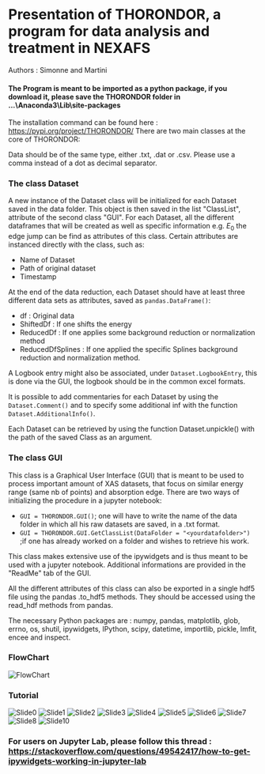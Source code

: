 # Presentation of THORONDOR, a program for data analysis and treatment in NEXAFS

Authors : Simonne and Martini

#### The Program is meant to be imported as a python package, if you download it, please save the THORONDOR folder in ...\Anaconda3\Lib\site-packages
The installation command can be found here : https://pypi.org/project/THORONDOR/
There are two main classes at the core of THORONDOR:

Data should be of the same type, either .txt, .dat or .csv. Please use a comma instead of a dot as decimal separator.

### The class Dataset
A new instance of the Dataset class will be initialized for each Dataset saved in the data folder. This object is then saved in the list "ClassList", attribute of the second class "GUI".
For each Dataset, all the different dataframes that will be created as well as specific information e.g. $E_0$ the edge jump can be find as attributes of this class. Certain attributes are instanced directly with the class, such as:
* Name of Dataset
* Path of original dataset
* Timestamp

At the end of the data reduction, each Dataset should have at least three different data sets as attributes, saved as `pandas.DataFrame()`:
* df : Original data
* ShiftedDf : If one shifts the energy 
* ReducedDf : If one applies some background reduction or normalization method 
* ReducedDfSplines : If one applied the specific Splines background reduction and normalization method.

A Logbook entry might also be associated, under `Dataset.LogbookEntry`, this is done via the GUI, the logbook should be in the common excel formats.

It is possible to add commentaries for each Dataset by using the `Dataset.Comment()` and to specify some additional inf with the function `Dataset.AdditionalInfo()`.

Each Dataset can be retrieved by using the function Dataset.unpickle() with the path of the saved Class as an argument.

### The class GUI
This  class is a Graphical User Interface (GUI) that is meant to be used to process important amount of XAS datasets, that focus on similar energy range (same nb of points) and absorption edge.
There are two ways of initializing the procedure in a jupyter notebook:
* `GUI = THORONDOR.GUI()`; one will have to write the name of the data folder in which all his raw datasets are saved, in a .txt format.
* `GUI = THORONDOR.GUI.GetClassList(DataFolder = "<yourdatafolder>")` ;if one has already worked on a folder and wishes to retrieve his work.

This class makes extensive use of the ipywidgets and is thus meant to be used with a jupyter notebook. Additional informations are provided in the "ReadMe" tab of the GUI.

All the different attributes of this class can also be exported in a single hdf5 file using the pandas .to_hdf5 methods. They should be accessed using the read_hdf methods from pandas.

The necessary Python packages are : numpy, pandas, matplotlib, glob, errno, os, shutil, ipywidgets, IPython, scipy, datetime, importlib, pickle, lmfit, encee and inspect.

### FlowChart

![FlowChart](https://user-images.githubusercontent.com/51970962/81314649-aae0cd00-9089-11ea-9300-4c2e8ce47dc1.PNG)

### Tutorial

![Slide0](https://user-images.githubusercontent.com/51970962/80913188-01c16c00-8d43-11ea-812a-8f688d6b8707.PNG)
![Slide1](https://user-images.githubusercontent.com/51970962/81327644-e1bfde80-909b-11ea-9a4c-7c77c135e3f5.png)
![Slide2](https://user-images.githubusercontent.com/51970962/81314727-bf24ca00-9089-11ea-8fb0-0e679da491c3.PNG)
![Slide3](https://user-images.githubusercontent.com/51970962/81314767-c946c880-9089-11ea-9ed8-c64f3999a058.PNG)
![Slide4](https://user-images.githubusercontent.com/51970962/80913204-24538500-8d43-11ea-8da1-a92b3b774345.PNG)
![Slide5](https://user-images.githubusercontent.com/51970962/80913209-29b0cf80-8d43-11ea-8cd0-0ac539d19cd2.PNG)
![Slide6](https://user-images.githubusercontent.com/51970962/81314821-d5328a80-9089-11ea-81bc-d0505c6e8d66.PNG)
![Slide7](https://user-images.githubusercontent.com/51970962/80913211-2e758380-8d43-11ea-9aea-4a9428ab79c4.PNG)
![Slide8](https://user-images.githubusercontent.com/51970962/80913216-36cdbe80-8d43-11ea-9fb4-66ef5cba2468.PNG)
![Slide10](https://user-images.githubusercontent.com/51970962/80913217-3c2b0900-8d43-11ea-8fd4-2433d614bded.PNG)


### For users on Jupyter Lab, please follow this thread : https://stackoverflow.com/questions/49542417/how-to-get-ipywidgets-working-in-jupyter-lab
